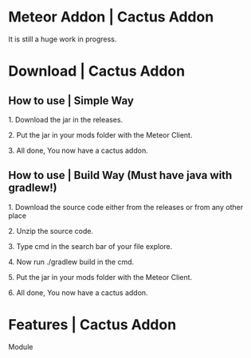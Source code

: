 # Meteor Addon | Cactus Addon

It is still a huge work in progress.

# Download | Cactus Addon

## How to use | Simple Way

<p>1. Download the jar in the releases.</p>
<p>2. Put the jar in your mods folder with the Meteor Client.</p>
<p>3. All done, You now have a cactus addon.</p>

## How to use | Build Way (Must have java with gradlew!)

<p>1. Download the source code either from the releases or from any other place</p>
<p>2. Unzip the source code.</p>
<p>3. Type cmd in the search bar of your file explore.</p>
<p>4. Now run ./gradlew build in the cmd.</p>
<p>5. Put the jar in your mods folder with the Meteor Client.</p>
<p>6. All done, You now have a cactus addon.</p>

# Features | Cactus Addon

Module
